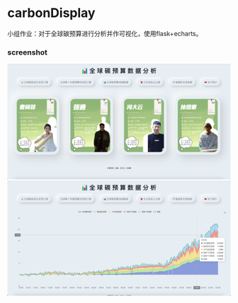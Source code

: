 # carbonDisplay
小组作业：对于全球碳预算进行分析并作可视化，使用flask+echarts。

### screenshot
![关于我们](./img/about.png)
![首页](/img/display.png)
